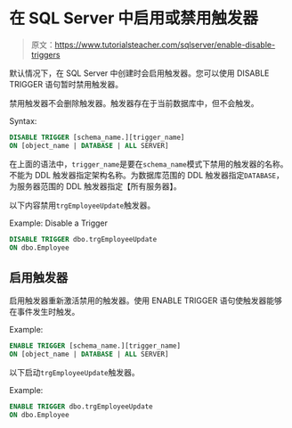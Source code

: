 # 在 SQL Server 中启用或禁用触发器

> 原文：<https://www.tutorialsteacher.com/sqlserver/enable-disable-triggers>

默认情况下，在 SQL Server 中创建时会启用触发器。您可以使用 DISABLE TRIGGER 语句暂时禁用触发器。

禁用触发器不会删除触发器。触发器存在于当前数据库中，但不会触发。

Syntax: 

```sql
DISABLE TRIGGER [schema_name.][trigger_name] 
ON [object_name | DATABASE | ALL SERVER] 
```

在上面的语法中，`trigger_name`是要在`schema_name`模式下禁用的触发器的名称。 不能为 DDL 触发器指定架构名称。为数据库范围的 DDL 触发器指定`DATABASE`，为服务器范围的 DDL 触发器指定【所有服务器】。

以下内容禁用`trgEmployeeUpdate`触发器。

Example: Disable a Trigger 

```sql
DISABLE TRIGGER dbo.trgEmployeeUpdate
ON dbo.Employee 
```

## 启用触发器

启用触发器重新激活禁用的触发器。使用 ENABLE TRIGGER 语句使触发器能够在事件发生时触发。

Example: 

```sql
ENABLE TRIGGER [schema_name.][trigger_name] 
ON [object_name | DATABASE | ALL SERVER] 
```

以下启动`trgEmployeeUpdate`触发器。

Example: 

```sql
ENABLE TRIGGER dbo.trgEmployeeUpdate
ON dbo.Employee 
```

